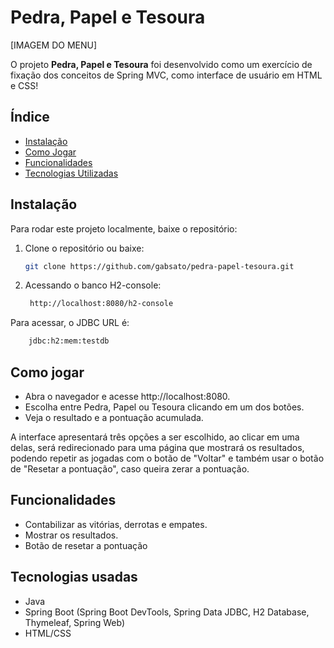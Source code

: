 # Pedra, Papel e Tesoura

[IMAGEM DO MENU]

O projeto **Pedra, Papel e Tesoura** foi desenvolvido como um exercício de fixação dos conceitos de Spring MVC, como interface de usuário em HTML e CSS!
## Índice

- [Instalação](#instalação)
- [Como Jogar](#como-jogar)
- [Funcionalidades](#funcionalidades)
- [Tecnologias Utilizadas](#tecnologias-usadas)


## Instalação
Para rodar este projeto localmente, baixe o repositório:

1. Clone o repositório ou baixe:
   ```sh
   git clone https://github.com/gabsato/pedra-papel-tesoura.git

2. Acessando o banco H2-console:
   ```sh
    http://localhost:8080/h2-console
    ```
Para acessar, o JDBC URL é:
  ```sh
      jdbc:h2:mem:testdb
   ```
   

## Como jogar
- Abra o navegador e acesse http://localhost:8080.
- Escolha entre Pedra, Papel ou Tesoura clicando em um dos botões.
- Veja o resultado e a pontuação acumulada.

A interface apresentará três opções a ser escolhido, ao clicar em uma delas, será redirecionado para uma página que mostrará os resultados, podendo repetir as jogadas com o botão de "Voltar" e também usar o botão de "Resetar a pontuação", caso queira zerar a pontuação.

## Funcionalidades
- Contabilizar as vitórias, derrotas e empates.
- Mostrar os resultados.
- Botão de resetar a pontuação

## Tecnologias usadas
- Java
- Spring Boot (Spring Boot DevTools, Spring Data JDBC, H2 Database, Thymeleaf, Spring Web)
- HTML/CSS
